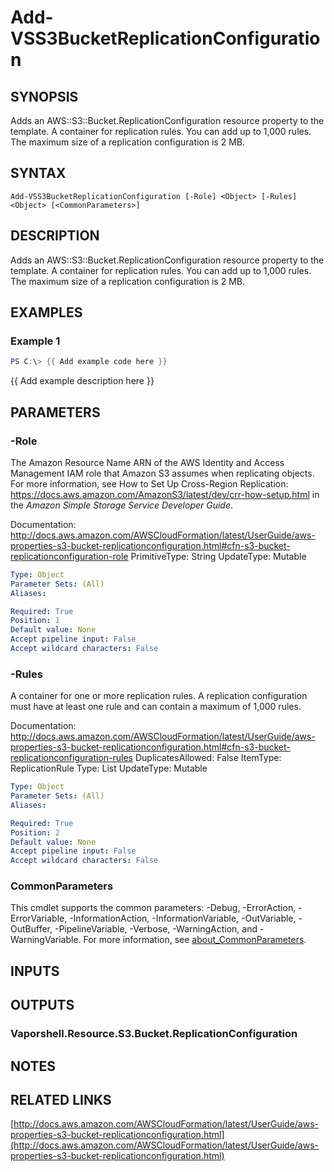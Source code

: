 # Add-VSS3BucketReplicationConfiguration

## SYNOPSIS
Adds an AWS::S3::Bucket.ReplicationConfiguration resource property to the template.
A container for replication rules.
You can add up to 1,000 rules.
The maximum size of a replication configuration is 2 MB.

## SYNTAX

```
Add-VSS3BucketReplicationConfiguration [-Role] <Object> [-Rules] <Object> [<CommonParameters>]
```

## DESCRIPTION
Adds an AWS::S3::Bucket.ReplicationConfiguration resource property to the template.
A container for replication rules.
You can add up to 1,000 rules.
The maximum size of a replication configuration is 2 MB.

## EXAMPLES

### Example 1
```powershell
PS C:\> {{ Add example code here }}
```

{{ Add example description here }}

## PARAMETERS

### -Role
The Amazon Resource Name ARN of the AWS Identity and Access Management IAM role that Amazon S3 assumes when replicating objects.
For more information, see How to Set Up Cross-Region Replication: https://docs.aws.amazon.com/AmazonS3/latest/dev/crr-how-setup.html in the *Amazon Simple Storage Service Developer Guide*.

Documentation: http://docs.aws.amazon.com/AWSCloudFormation/latest/UserGuide/aws-properties-s3-bucket-replicationconfiguration.html#cfn-s3-bucket-replicationconfiguration-role
PrimitiveType: String
UpdateType: Mutable

```yaml
Type: Object
Parameter Sets: (All)
Aliases:

Required: True
Position: 1
Default value: None
Accept pipeline input: False
Accept wildcard characters: False
```

### -Rules
A container for one or more replication rules.
A replication configuration must have at least one rule and can contain a maximum of 1,000 rules.

Documentation: http://docs.aws.amazon.com/AWSCloudFormation/latest/UserGuide/aws-properties-s3-bucket-replicationconfiguration.html#cfn-s3-bucket-replicationconfiguration-rules
DuplicatesAllowed: False
ItemType: ReplicationRule
Type: List
UpdateType: Mutable

```yaml
Type: Object
Parameter Sets: (All)
Aliases:

Required: True
Position: 2
Default value: None
Accept pipeline input: False
Accept wildcard characters: False
```

### CommonParameters
This cmdlet supports the common parameters: -Debug, -ErrorAction, -ErrorVariable, -InformationAction, -InformationVariable, -OutVariable, -OutBuffer, -PipelineVariable, -Verbose, -WarningAction, and -WarningVariable. For more information, see [about_CommonParameters](http://go.microsoft.com/fwlink/?LinkID=113216).

## INPUTS

## OUTPUTS

### Vaporshell.Resource.S3.Bucket.ReplicationConfiguration
## NOTES

## RELATED LINKS

[http://docs.aws.amazon.com/AWSCloudFormation/latest/UserGuide/aws-properties-s3-bucket-replicationconfiguration.html](http://docs.aws.amazon.com/AWSCloudFormation/latest/UserGuide/aws-properties-s3-bucket-replicationconfiguration.html)

